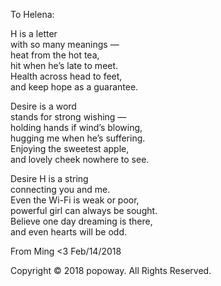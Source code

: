 To Helena:

H is a letter  
with so many meanings —   
heat from the hot tea,  
hit when he’s late to meet.  
Health across head to feet,  
and keep hope as a guarantee.  

Desire is a word   
stands for strong wishing —   
holding hands if wind’s blowing,   
hugging me when he’s suffering.   
Enjoying the sweetest apple,   
and lovely cheek nowhere to see.   

Desire H is a string   
connecting you and me.   
Even the Wi-Fi is weak or poor,   
powerful girl can always be sought.   
Believe one day dreaming is there,   
and even hearts will be odd.   

From Ming <3  Feb/14/2018  

Copyright © 2018 popoway. All Rights Reserved.

